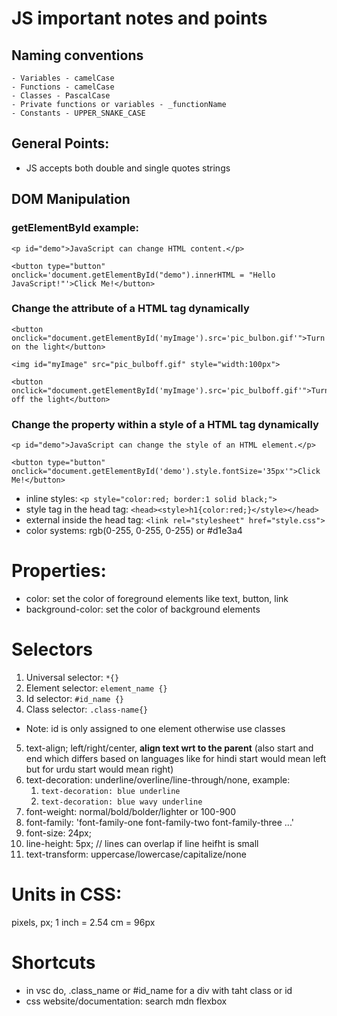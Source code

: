 # JS important notes and points
## Naming conventions
    - Variables - camelCase
    - Functions - camelCase
    - Classes - PascalCase
    - Private functions or variables - _functionName
    - Constants - UPPER_SNAKE_CASE

## General Points:
- JS accepts both double and single quotes strings

## DOM Manipulation
### getElementById example:
```
<p id="demo">JavaScript can change HTML content.</p>

<button type="button" onclick='document.getElementById("demo").innerHTML = "Hello JavaScript!"'>Click Me!</button>

```
### Change the attribute of a HTML tag dynamically
```
<button onclick="document.getElementById('myImage').src='pic_bulbon.gif'">Turn on the light</button>

<img id="myImage" src="pic_bulboff.gif" style="width:100px">

<button onclick="document.getElementById('myImage').src='pic_bulboff.gif'">Turn off the light</button>
```
### Change the property within a style of a HTML tag dynamically
```
<p id="demo">JavaScript can change the style of an HTML element.</p>

<button type="button" onclick="document.getElementById('demo').style.fontSize='35px'">Click Me!</button>
```

- inline styles: `<p style="color:red; border:1 solid black;">`
- style tag in the head tag: `<head><style>h1{color:red;}</style></head>`
- external inside the head tag: `<link rel="stylesheet" href="style.css">`
- color systems: rgb(0-255, 0-255, 0-255) or #d1e3a4

# Properties:
- color: set the color of foreground elements like text, button, link
- background-color: set the color of background elements

# Selectors
1. Universal selector: `*{}`
2. Element selector: `element_name {}`
3. Id selector: `#id_name {}`
4. Class selector: `.class-name{}`
- Note: id is only assigned to one element otherwise use classes
5. text-align; left/right/center, **align text wrt to the parent** (also start and end which differs based on languages like for hindi start would mean left but for urdu start would mean right)
6. text-decoration: underline/overline/line-through/none, example:
    1. `text-decoration: blue underline`
    2. `text-decoration: blue wavy underline`
7. font-weight: normal/bold/bolder/lighter or 100-900
8. font-family: 'font-family-one font-family-two font-family-three ...'
9. font-size: 24px;
10. line-height: 5px; // lines can overlap if line heifht is small
11. text-transform: uppercase/lowercase/capitalize/none

# Units in CSS:
pixels, px; 1 inch = 2.54 cm = 96px

# Shortcuts
- in vsc do, .class_name or #id_name for a div with taht class or id
- css website/documentation: search mdn flexbox
